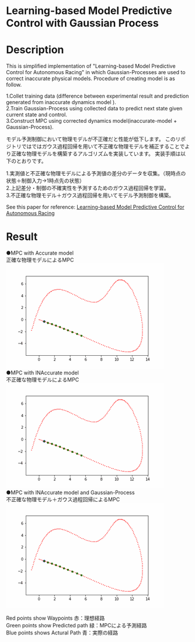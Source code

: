 # Learning-based Model Predictive Control with Gaussian Process

# Description
This is simplified implementation of "Learning-based Model Predictive Control for Autonomous Racing" in which Gaussian-Processes are used to correct inaccurate physical models.
Procedure of creating model is as follow.

1.Collet training data (difference between experimental result and prediction generated from inaccurate dynamics model ).<br>
2.Train Gaussian-Process using collected data to predict next state given current state and control. <br>
3.Construct MPC using corrected dynamics model(inaccurate-model + Gaussian-Process).<br>

モデル予測制御において物理モデルが不正確だと性能が低下します。
このリポジトリではではガウス過程回帰を用いて不正確な物理モデルを補正することでより正確な物理モデルを構築するアルゴリズムを実装しています。
実装手順は以下のとおりです。

1.実測値と不正確な物理モデルによる予測値の差分のデータを収集。（現時点の状態＋制御入力→1時点先の状態）<br>
2.上記差分・制御の不確実性を予測するためのガウス過程回帰を学習。<br>
3.不正確な物理モデル＋ガウス過程回帰を用いてモデル予測制御を構築。<br>

See this paper for reference:
[Learning-based Model Predictive Control for Autonomous Racing](https://www.research-collection.ethz.ch/bitstream/handle/20.500.11850/351561/08754713.pdf?sequence=1&isAllowed=y)


# Result
●MPC with Accurate model<br>
正確な物理モデルによるMPC<br>
![correct](./correct.gif)<br>
●MPC with INAccurate model<br>
不正確な物理モデルによるMPC<br>
![incorrect](./incorrect.gif)<br>
●MPC with INAccurate model and Gaussian-Process<br>
不正確な物理モデル＋ガウス過程回帰によるMPC<br>
![gp](./incorrect_and_gp.gif)<br>

Red points show Waypoints         赤：理想経路<br>
Green points show Predicted path  緑：MPCによる予測経路<br>
Blue points shows Actural Path    青：実際の経路<br>

